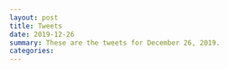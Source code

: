 ```yaml
---
layout: post
title: Tweets
date: 2019-12-26
summary: These are the tweets for December 26, 2019.
categories:
---
```



